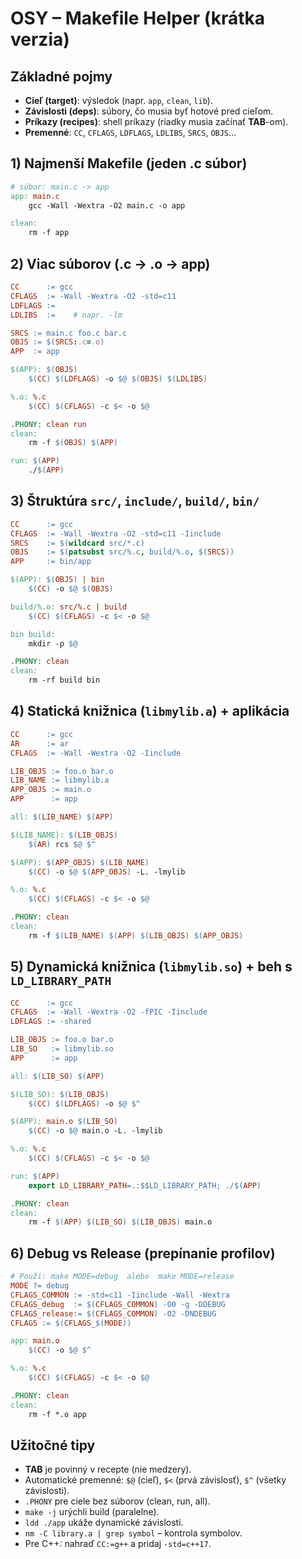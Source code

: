 # OSY – Makefile Helper (krátka verzia)

## Základné pojmy
- **Cieľ (target)**: výsledok (napr. `app`, `clean`, `lib`).
- **Závislosti (deps)**: súbory, čo musia byť hotové pred cieľom.
- **Príkazy (recipes)**: shell príkazy (riadky musia začínať **TAB**-om).
- **Premenné**: `CC`, `CFLAGS`, `LDFLAGS`, `LDLIBS`, `SRCS`, `OBJS`…

## 1) Najmenší Makefile (jeden .c súbor)
```Makefile
# súbor: main.c -> app
app: main.c
	gcc -Wall -Wextra -O2 main.c -o app

clean:
	rm -f app
```

## 2) Viac súborov (.c -> .o -> app)
```Makefile
CC      := gcc
CFLAGS  := -Wall -Wextra -O2 -std=c11
LDFLAGS :=
LDLIBS  :=    # napr. -lm

SRCS := main.c foo.c bar.c
OBJS := $(SRCS:.c=.o)
APP  := app

$(APP): $(OBJS)
	$(CC) $(LDFLAGS) -o $@ $(OBJS) $(LDLIBS)

%.o: %.c
	$(CC) $(CFLAGS) -c $< -o $@

.PHONY: clean run
clean:
	rm -f $(OBJS) $(APP)

run: $(APP)
	./$(APP)
```

## 3) Štruktúra `src/`, `include/`, `build/`, `bin/`
```Makefile
CC      := gcc
CFLAGS  := -Wall -Wextra -O2 -std=c11 -Iinclude
SRCS    := $(wildcard src/*.c)
OBJS    := $(patsubst src/%.c, build/%.o, $(SRCS))
APP     := bin/app

$(APP): $(OBJS) | bin
	$(CC) -o $@ $(OBJS)

build/%.o: src/%.c | build
	$(CC) $(CFLAGS) -c $< -o $@

bin build:
	mkdir -p $@

.PHONY: clean
clean:
	rm -rf build bin
```

## 4) Statická knižnica (`libmylib.a`) + aplikácia
```Makefile
CC      := gcc
AR      := ar
CFLAGS  := -Wall -Wextra -O2 -Iinclude

LIB_OBJS := foo.o bar.o
LIB_NAME := libmylib.a
APP_OBJS := main.o
APP      := app

all: $(LIB_NAME) $(APP)

$(LIB_NAME): $(LIB_OBJS)
	$(AR) rcs $@ $^

$(APP): $(APP_OBJS) $(LIB_NAME)
	$(CC) -o $@ $(APP_OBJS) -L. -lmylib

%.o: %.c
	$(CC) $(CFLAGS) -c $< -o $@

.PHONY: clean
clean:
	rm -f $(LIB_NAME) $(APP) $(LIB_OBJS) $(APP_OBJS)
```

## 5) Dynamická knižnica (`libmylib.so`) + beh s `LD_LIBRARY_PATH`
```Makefile
CC      := gcc
CFLAGS  := -Wall -Wextra -O2 -fPIC -Iinclude
LDFLAGS := -shared

LIB_OBJS := foo.o bar.o
LIB_SO   := libmylib.so
APP      := app

all: $(LIB_SO) $(APP)

$(LIB_SO): $(LIB_OBJS)
	$(CC) $(LDFLAGS) -o $@ $^

$(APP): main.o $(LIB_SO)
	$(CC) -o $@ main.o -L. -lmylib

%.o: %.c
	$(CC) $(CFLAGS) -c $< -o $@

run: $(APP)
	export LD_LIBRARY_PATH=.:$$LD_LIBRARY_PATH; ./$(APP)

.PHONY: clean
clean:
	rm -f $(APP) $(LIB_SO) $(LIB_OBJS) main.o
```

## 6) Debug vs Release (prepínanie profilov)
```Makefile
# Použi: make MODE=debug  alebo  make MODE=release
MODE ?= debug
CFLAGS_COMMON := -std=c11 -Iinclude -Wall -Wextra
CFLAGS_debug  := $(CFLAGS_COMMON) -O0 -g -DDEBUG
CFLAGS_release:= $(CFLAGS_COMMON) -O2 -DNDEBUG
CFLAGS := $(CFLAGS_$(MODE))

app: main.o
	$(CC) -o $@ $^

%.o: %.c
	$(CC) $(CFLAGS) -c $< -o $@

.PHONY: clean
clean:
	rm -f *.o app
```

## Užitočné tipy
- **TAB** je povinný v recepte (nie medzery).
- Automatické premenné: `$@` (cieľ), `$<` (prvá závislosť), `$^` (všetky závislosti).
- `.PHONY` pre ciele bez súborov (clean, run, all).
- `make -j` urýchli build (paralelne).
- `ldd ./app` ukáže dynamické závislosti.
- `nm -C library.a | grep symbol` – kontrola symbolov.
- Pre C++: nahraď `CC:=g++` a pridaj `-std=c++17`.
